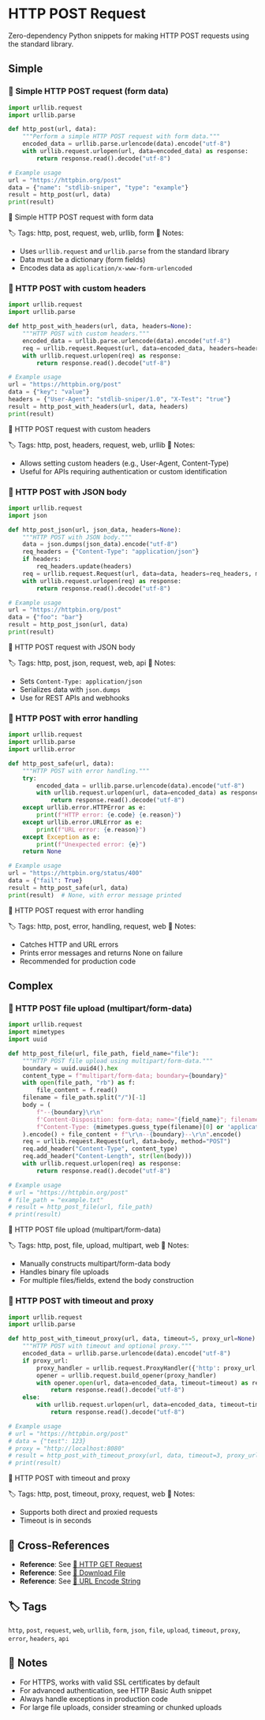 # HTTP POST Request

Zero-dependency Python snippets for making HTTP POST requests using the standard library.

## Simple

### 🧩 Simple HTTP POST request (form data)

```python
import urllib.request
import urllib.parse

def http_post(url, data):
    """Perform a simple HTTP POST request with form data."""
    encoded_data = urllib.parse.urlencode(data).encode("utf-8")
    with urllib.request.urlopen(url, data=encoded_data) as response:
        return response.read().decode("utf-8")

# Example usage
url = "https://httpbin.org/post"
data = {"name": "stdlib-sniper", "type": "example"}
result = http_post(url, data)
print(result)
```

📂 Simple HTTP POST request with form data

🏷️ Tags: http, post, request, web, urllib, form
📝 Notes:
- Uses `urllib.request` and `urllib.parse` from the standard library
- Data must be a dictionary (form fields)
- Encodes data as `application/x-www-form-urlencoded`

### 🧩 HTTP POST with custom headers

```python
import urllib.request
import urllib.parse

def http_post_with_headers(url, data, headers=None):
    """HTTP POST with custom headers."""
    encoded_data = urllib.parse.urlencode(data).encode("utf-8")
    req = urllib.request.Request(url, data=encoded_data, headers=headers or {}, method="POST")
    with urllib.request.urlopen(req) as response:
        return response.read().decode("utf-8")

# Example usage
url = "https://httpbin.org/post"
data = {"key": "value"}
headers = {"User-Agent": "stdlib-sniper/1.0", "X-Test": "true"}
result = http_post_with_headers(url, data, headers)
print(result)
```

📂 HTTP POST request with custom headers

🏷️ Tags: http, post, headers, request, web, urllib
📝 Notes:
- Allows setting custom headers (e.g., User-Agent, Content-Type)
- Useful for APIs requiring authentication or custom identification

### 🧩 HTTP POST with JSON body

```python
import urllib.request
import json

def http_post_json(url, json_data, headers=None):
    """HTTP POST with JSON body."""
    data = json.dumps(json_data).encode("utf-8")
    req_headers = {"Content-Type": "application/json"}
    if headers:
        req_headers.update(headers)
    req = urllib.request.Request(url, data=data, headers=req_headers, method="POST")
    with urllib.request.urlopen(req) as response:
        return response.read().decode("utf-8")

# Example usage
url = "https://httpbin.org/post"
data = {"foo": "bar"}
result = http_post_json(url, data)
print(result)
```

📂 HTTP POST request with JSON body

🏷️ Tags: http, post, json, request, web, api
📝 Notes:
- Sets `Content-Type: application/json`
- Serializes data with `json.dumps`
- Use for REST APIs and webhooks

### 🧩 HTTP POST with error handling

```python
import urllib.request
import urllib.parse
import urllib.error

def http_post_safe(url, data):
    """HTTP POST with error handling."""
    try:
        encoded_data = urllib.parse.urlencode(data).encode("utf-8")
        with urllib.request.urlopen(url, data=encoded_data) as response:
            return response.read().decode("utf-8")
    except urllib.error.HTTPError as e:
        print(f"HTTP error: {e.code} {e.reason}")
    except urllib.error.URLError as e:
        print(f"URL error: {e.reason}")
    except Exception as e:
        print(f"Unexpected error: {e}")
    return None

# Example usage
url = "https://httpbin.org/status/400"
data = {"fail": True}
result = http_post_safe(url, data)
print(result)  # None, with error message printed
```

📂 HTTP POST request with error handling

🏷️ Tags: http, post, error, handling, request, web
📝 Notes:
- Catches HTTP and URL errors
- Prints error messages and returns None on failure
- Recommended for production code

## Complex

### 🧩 HTTP POST file upload (multipart/form-data)

```python
import urllib.request
import mimetypes
import uuid

def http_post_file(url, file_path, field_name="file"):
    """HTTP POST file upload using multipart/form-data."""
    boundary = uuid.uuid4().hex
    content_type = f"multipart/form-data; boundary={boundary}"
    with open(file_path, "rb") as f:
        file_content = f.read()
    filename = file_path.split("/")[-1]
    body = (
        f"--{boundary}\r\n"
        f'Content-Disposition: form-data; name="{field_name}"; filename="{filename}"\r\n'
        f"Content-Type: {mimetypes.guess_type(filename)[0] or 'application/octet-stream'}\r\n\r\n"
    ).encode() + file_content + f"\r\n--{boundary}--\r\n".encode()
    req = urllib.request.Request(url, data=body, method="POST")
    req.add_header("Content-Type", content_type)
    req.add_header("Content-Length", str(len(body)))
    with urllib.request.urlopen(req) as response:
        return response.read().decode("utf-8")

# Example usage
# url = "https://httpbin.org/post"
# file_path = "example.txt"
# result = http_post_file(url, file_path)
# print(result)
```

📂 HTTP POST file upload (multipart/form-data)

🏷️ Tags: http, post, file, upload, multipart, web
📝 Notes:
- Manually constructs multipart/form-data body
- Handles binary file uploads
- For multiple files/fields, extend the body construction

### 🧩 HTTP POST with timeout and proxy

```python
import urllib.request
import urllib.parse

def http_post_with_timeout_proxy(url, data, timeout=5, proxy_url=None):
    """HTTP POST with timeout and optional proxy."""
    encoded_data = urllib.parse.urlencode(data).encode("utf-8")
    if proxy_url:
        proxy_handler = urllib.request.ProxyHandler({'http': proxy_url, 'https': proxy_url})
        opener = urllib.request.build_opener(proxy_handler)
        with opener.open(url, data=encoded_data, timeout=timeout) as response:
            return response.read().decode("utf-8")
    else:
        with urllib.request.urlopen(url, data=encoded_data, timeout=timeout) as response:
            return response.read().decode("utf-8")

# Example usage
# url = "https://httpbin.org/post"
# data = {"test": 123}
# proxy = "http://localhost:8080"
# result = http_post_with_timeout_proxy(url, data, timeout=3, proxy_url=proxy)
# print(result)
```

📂 HTTP POST with timeout and proxy

🏷️ Tags: http, post, timeout, proxy, request, web
📝 Notes:
- Supports both direct and proxied requests
- Timeout is in seconds

## 🔗 Cross-References

- **Reference**: See [📂 HTTP GET Request](./http_get.md)
- **Reference**: See [📂 Download File](./download_file.md)
- **Reference**: See [📂 URL Encode String](./url_encode.md)

## 🏷️ Tags

`http`, `post`, `request`, `web`, `urllib`, `form`, `json`, `file`, `upload`, `timeout`, `proxy`, `error`, `headers`, `api`

## 📝 Notes

- For HTTPS, works with valid SSL certificates by default
- For advanced authentication, see HTTP Basic Auth snippet
- Always handle exceptions in production code
- For large file uploads, consider streaming or chunked uploads
